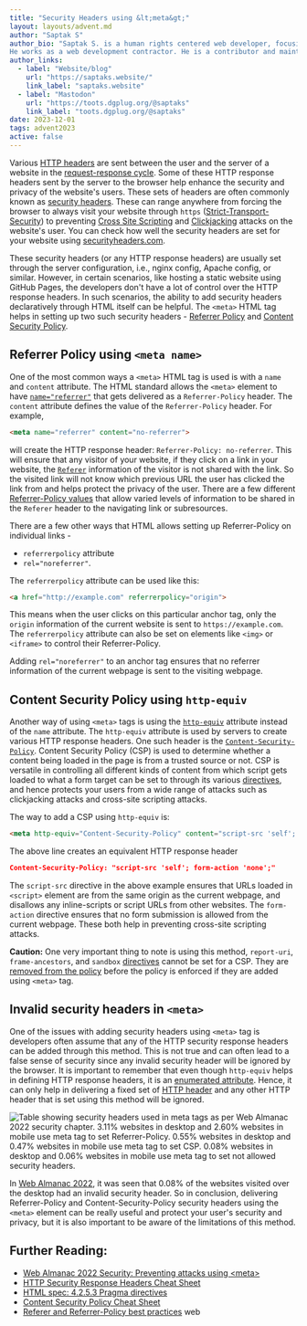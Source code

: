 ```yaml
---
title: "Security Headers using &lt;meta&gt;"
layout: layouts/advent.md
author: "Saptak S"
author_bio: "Saptak S. is a human rights centered web developer, focusing on usability, security, privacy and accessibility topics in web development.
He works as a web development contractor. He is a contributor and maintainer of various different open source projects like [The A11Y Project](https://www.a11yproject.com/), [OnionShare](https://onionshare.org/) and [Wagtail](https://wagtail.org/). He is also the author of the [Security](https://almanac.httparchive.org/en/2022/security) and [Accessibility](https://almanac.httparchive.org/en/2022/accessibility) chapter of [Web Almanac 2022](https://almanac.httparchive.org/en/2022/). One can find him blogging at [saptaks.blog](https://saptaks.blog/)."
author_links:
  - label: "Website/blog"
    url: "https://saptaks.website/"
    link_label: "saptaks.website"
  - label: "Mastodon"
    url: "https://toots.dgplug.org/@saptaks"
    link_label: "toots.dgplug.org/@saptaks"
date: 2023-12-01
tags: advent2023
active: false
---
```

Various [HTTP headers](https://developer.mozilla.org/en-US/docs/Web/HTTP/Headers) are sent between the user and the server of a website in the [request-response cycle](https://developer.mozilla.org/en-US/docs/Web/HTTP/Session). Some of these HTTP response headers sent by the server to the browser help enhance the security and privacy of the website's users. These sets of headers are often commonly known as [security headers](https://cheatsheetseries.owasp.org/cheatsheets/HTTP_Headers_Cheat_Sheet.html). These can range anywhere from forcing the browser to always visit your website through `https` ([Strict-Transport-Security](https://developer.mozilla.org/en-US/docs/Web/HTTP/Headers/Strict-Transport-Security)) to preventing [Cross Site Scripting](https://owasp.org/www-community/attacks/xss/) and [Clickjacking](https://owasp.org/www-community/attacks/Clickjacking) attacks on the website's user. You can check how well the security headers are set for your website using [securityheaders.com](https://securityheaders.com/).

These security headers (or any HTTP response headers) are usually set through the server configuration, i.e., nginx config, Apache config, or similar. However, in certain scenarios, like hosting a static website using GitHub Pages, the developers don't have a lot of control over the HTTP response headers. In such scenarios, the ability to add security headers declaratively through HTML itself can be helpful. The `<meta>` HTML tag helps in setting up two such security headers - [Referrer Policy](https://developer.mozilla.org/en-US/docs/Web/HTTP/Headers/Referrer-Policy) and [Content Security Policy](https://developer.mozilla.org/en-US/docs/Web/HTTP/CSP).

## Referrer Policy using `<meta name>`

One of the most common ways a `<meta>` HTML tag is used is with a `name` and `content` attribute. The HTML standard allows the `<meta>` element to have [`name="referrer"`](https://html.spec.whatwg.org/multipage/semantics.html#meta-referrer) that gets delivered as a `Referrer-Policy` header. The `content` attribute defines the value of the `Referrer-Policy` header. For example,

```html
<meta name="referrer" content="no-referrer">
```

will create the HTTP response header: `Referrer-Policy: no-referrer`. This will ensure that any visitor of your website, if they click on a link in your website, the [`Referer`](https://datatracker.ietf.org/doc/html/rfc7231#section-5.5.2) information of the visitor is not shared with the link. So the visited link will not know which previous URL the user has clicked the link from and helps protect the privacy of the user. There are a few different [Referrer-Policy values](https://www.w3.org/TR/referrer-policy/#referrer-policies) that allow varied levels of information to be shared in the `Referer` header to the navigating link or subresources.

There are a few other ways that HTML allows setting up Referrer-Policy on individual links -

- `referrerpolicy` attribute
-  `rel="noreferrer"`. 

The `referrerpolicy` attribute can be used like this:

```html
<a href="http://example.com" referrerpolicy="origin">
```

This means when the user clicks on this particular anchor tag, only the `origin` information of the current website is sent to `https://example.com`. The `referrerpolicy` attribute can also be set on elements like `<img>` or `<iframe>` to control their Referrer-Policy.

Adding `rel="noreferrer"` to an anchor tag ensures that no referrer information of the current webpage is sent to the visiting webpage. 

## Content Security Policy using `http-equiv`

Another way of using `<meta>` tags is using the [`http-equiv`](https://html.spec.whatwg.org/multipage/semantics.html#pragma-directives) attribute instead of the `name` attribute. The `http-equiv` attribute is used by servers to create various HTTP response headers. One such header is the [`Content-Security-Policy`](https://html.spec.whatwg.org/multipage/semantics.html#attr-meta-http-equiv-content-security-policy).  Content Security Policy (CSP) is used to determine whether a content being loaded in the page is from a trusted source or not. CSP is versatile in controlling all different kinds of content from which script gets loaded to what a form target can be set to through its various [directives](https://w3c.github.io/webappsec-csp/#csp-directives), and hence protects your users from a wide range of attacks such as clickjacking attacks and cross-site scripting attacks.

The way to add a CSP using `http-equiv` is:

```html
<meta http-equiv="Content-Security-Policy" content="script-src 'self'; form-action 'none'">
```

The above line creates an equivalent HTTP response header 

```json
Content-Security-Policy: "script-src 'self'; form-action 'none';"
```

The `script-src` directive in the above example ensures that URLs loaded in `<script>` element are from the same origin as the current webpage, and disallows any inline-scripts or script URLs from other websites. The `form-action` directive ensures that no form submission is allowed from the current webpage. These both help in preventing cross-site scripting attacks.

<p class="highlight">
<strong>Caution:</strong> One very important thing to note is using this method, <code>report-uri</code>, <code>frame-ancestors</code>, and <code>sandbox</code> <a href="https://w3c.github.io/webappsec-csp/#directives">directives</a> cannot be set for a CSP. They are <a href="https://html.spec.whatwg.org/multipage/semantics.html#attr-meta-http-equiv-content-security-policy">removed from the policy</a> before the policy is enforced if they are added using <code>&lt;meta&gt;</code> tag.
</p>

## Invalid security headers in `<meta>`

One of the issues with adding security headers using `<meta>` tag is developers often assume that any of the HTTP security response headers can be added through this method. This is not true and can often lead to a false sense of security since any invalid security header will be ignored by the browser. It is important to remember that even though `http-equiv` helps in defining HTTP response headers, it is an [enumerated attribute](https://html.spec.whatwg.org/multipage/common-microsyntaxes.html#enumerated-attribute). Hence, it can only help in delivering a fixed set of [HTTP header](https://html.spec.whatwg.org/multipage/semantics.html#pragma-directives) and any other HTTP header that is set using this method will be ignored.

![Table showing security headers used in meta tags as per Web Almanac 2022 security chapter. 3.11% websites in desktop and 2.60% websites in mobile use meta tag to set Referrer-Policy. 0.55% websites in desktop and 0.47% websites in mobile use meta tag to set CSP. 0.08% websites in desktop and 0.06% websites in mobile use meta tag to set not allowed security headers.](/images/advent2023/security-header-meta-usage.png)

In [Web Almanac 2022](https://almanac.httparchive.org/en/2022/security#preventing-attacks-using-meta), it was seen that 0.08% of the websites visited over the desktop had an invalid security header. So in conclusion, delivering Referrer-Policy and Content-Security-Policy security headers using the `<meta>` element can be really useful and protect your user's security and privacy, but it is also important to be aware of the limitations of this method.

## Further Reading:

* [Web Almanac 2022 Security: Preventing attacks using &lt;meta&gt;](https://almanac.httparchive.org/en/2022/security#preventing-attacks-using-meta)
* [HTTP Security Response Headers Cheat Sheet](https://cheatsheetseries.owasp.org/cheatsheets/HTTP_Headers_Cheat_Sheet.html)
* [HTML spec: 4.2.5.3 Pragma directives](https://html.spec.whatwg.org/multipage/semantics.html#pragma-directives)
* [Content Security Policy Cheat Sheet](https://cheatsheetseries.owasp.org/cheatsheets/Content_Security_Policy_Cheat_Sheet.html)
* [Referer and Referrer-Policy best practices](https://web.dev/articles/referrer-best-practices)
web 